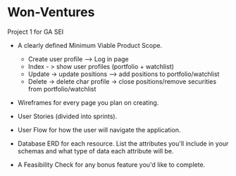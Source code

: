 # Won-Ventures
Project 1 for GA SEI


- A clearly defined Minimum Viable Product Scope.
  - Create user profile —> Log in page 
  - Index - > show user profiles (portfolio + watchlist) 
  - Update -> update positions —> add positions to portfolio/watchlist 
  - Delete -> delete char profile -> close positions/remove securities from portfolio/watchlist 

- Wireframes for every page you plan on creating.

- User Stories (divided into sprints).

- User Flow for how the user will navigate the application.

- Database  ERD for each resource. List the attributes you'll include in your schemas and what type of data each attribute will be.

- A Feasibility Check for any bonus feature you'd like to complete.
